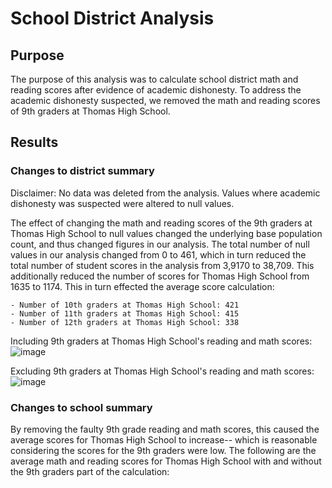 # School District Analysis

## Purpose
The purpose of this analysis was to calculate school district math and reading scores after evidence of academic dishonesty. To address the academic dishonesty suspected, we removed the math and reading scores of 9th graders at Thomas High School.

## Results

### Changes to district summary
Disclaimer: No data was deleted from the analysis. Values where academic dishonesty was suspected were altered to null values.

The effect of changing the math and reading scores of the 9th graders at Thomas High School to null values changed the underlying base population count, and thus changed figures in our analysis. The total number of null values in our analysis changed from 0 to 461, which in turn reduced the total number of student scores in the analysis from 3,9170 to 38,709. This additionally reduced the number of scores for Thomas High School from 1635 to 1174. This in turn effected the average score calculation:

    - Number of 10th graders at Thomas High School: 421
    - Number of 11th graders at Thomas High School: 415
    - Number of 12th graders at Thomas High School: 338

Including 9th graders at Thomas High School's reading and math scores:
![image](https://user-images.githubusercontent.com/93107507/144776598-bd327287-4db5-486d-af85-2cddca7b46ce.png)


Excluding 9th graders at Thomas High School's reading and math scores:
![image](https://user-images.githubusercontent.com/93107507/144776277-5a236eef-bb00-422b-81d9-1cf4a1dd87a4.png)


### Changes to school summary
By removing the faulty 9th grade reading and math scores, this caused the average scores for Thomas High School to increase-- which is reasonable considering the scores for the 9th graders were low. The following are the average math and reading scores for Thomas High School with and without the 9th graders part of the calculation:

